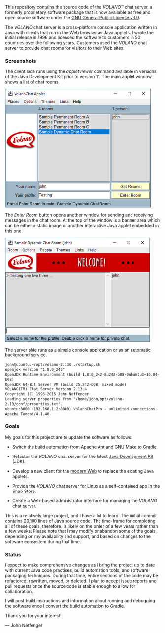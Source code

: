 This repository contains the source code of the *VOLANO™* chat server, a formerly proprietary software package that is now available as free and open source software under the [GNU General Public License v3.0](LICENSE).

The *VOLANO* chat server is a cross-platform console application written in Java with clients that run in the Web browser as Java applets. I wrote the initial release in 1996 and licensed the software to customers in 50 countries over the following years. Customers used the *VOLANO* chat server to provide chat rooms for visitors to their Web sites.

### Screenshots

The client side runs using the *appletviewer* command available in versions of the Java Development Kit prior to version 11. The main applet window shows a list of chat rooms.

![VolanoChat applet main window](images/volano-applet-main.png)

The *Enter Room* button opens another window for sending and receiving messages in the chat room. At the top of the window is a banner area which can be either a static image or another interactive Java applet embedded in this one.

![VolanoChat applet chat window](images/volano-applet-chat.png)

The server side runs as a simple console application or as an automatic background service.

```console
john@ubuntu:~/opt/volano-2.13$ ./startup.sh
openjdk version "1.8.0_242"
OpenJDK Runtime Environment (build 1.8.0_242-8u242-b08-0ubuntu3~16.04-b08)
OpenJDK 64-Bit Server VM (build 25.242-b08, mixed mode)
VOLANO(TM) Chat Server Version 2.13.4
Copyright (C) 1996-2015 John Neffenger
Loading server properties from "/home/john/opt/volano-2.13/conf/properties.txt".
ubuntu:8000 (192.168.1.2:8000) VolanoChatPro - unlimited connections.
Apache Tomcat/4.1.40
```

### Goals

My goals for this project are to update the software as follows:

- Switch the build automation from Apache Ant and GNU Make to [Gradle](https://docs.gradle.org/current/userguide/multi_project_builds.html).

- Refactor the *VOLANO* chat server for the latest [Java Development Kit](https://jdk.java.net/) (JDK).

- Develop a new client for the [modern Web](https://developer.mozilla.org/en-US/docs/Web/API/Websockets_API) to replace the existing Java applets.

- Provide the *VOLANO* chat server for Linux as a self-contained app in the [Snap Store](https://snapcraft.io/store).

- Create a Web-based administrator interface for managing the *VOLANO* chat server.

This is a relatively large project, and I have a lot to learn. The initial commit contains 20,100 lines of Java source code. The time-frame for completing all of these goals, therefore, is likely on the order of a few years rather than a few weeks. Please note that I may modify or abandon some of the goals, depending on my availability and support, and based on changes to the software ecosystem during that time.

### Status

I expect to make comprehensive changes as I bring the project up to date with current Java code practices, build automation tools, and software packaging techniques. During that time, entire sections of the code may be refactored, rewritten, moved, or deleted. I plan to accept issue reports and pull requests once the source code is stable enough to allow for collaboration.

I will post build instructions and information about running and debugging the software once I convert the build automation to Gradle.

Thank you for your interest!

— John Neffenger
